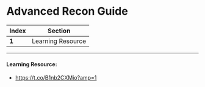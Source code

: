 # Advanced Recon Guide

Index | Section
--- | ---
**1** | Learning Resource

___


#### Learning Resource: 

* https://t.co/B1nb2CXMio?amp=1
